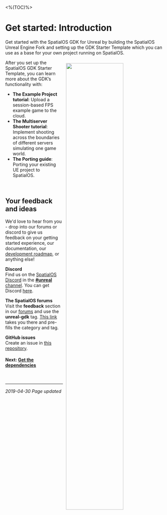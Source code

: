 <%(TOC)%>
# Get started: Introduction

Get started with the SpatialOS GDK for Unreal by building the SpatialOS Unreal Engine Fork and setting up the GDK Starter Template which you can use as a base for your own project running on SpatialOS.

<img src="{{assetRoot}}assets/screen-grabs/homepage-template-project.png" style=" float: right; margin: 10px; display: block; width: 60%; padding: 20px 20x"/>

After you set up the SpatialOS GDK Starter Template, you can learn more about the GDK’s functionality with:

* **The Example Project tutorial**:  Upload a session-based FPS example game to the cloud.
* **The Multiserver Shooter tutorial**: Implement shooting across the boundaries of different servers simulating one game world.
* **The Porting guide**: Porting your existing UE project to SpatialOS.

<br/>


## Your feedback and ideas

We'd love to hear from you - drop into our forums or discord to give us feedback on your getting started experience, our documentation, our [development roadmap](https://github.com/spatialos/UnrealGDK/projects/1), or anything else!

**Discord**</br>
Find us on the [SpatialOS Discord](https://discord.gg/vAT7RSU) in the [**#unreal** channel](https://discordapp.com/channels/311273633307951114/339471548647866368).
You can get Discord [here](https://discordapp.com/).

**The SpatialOS forums**</br>
Visit the **feedback** section in our [forums](https://forums.improbable.io/) and use the **unreal-gdk** tag. [This link](https://forums.improbable.io/new-topic?category=Feedback&tags=unreal-gdk) takes you there and pre-fills the category and tag.

**GitHub issues**</br>
Create an issue in [this repository](https://github.com/spatialos/UnrealGDK/issues).

#### Next: [Get the dependencies]({{urlRoot}}/content/get-started/dependencies.md)

<br/>

------
_2019-04-30 Page updated_
